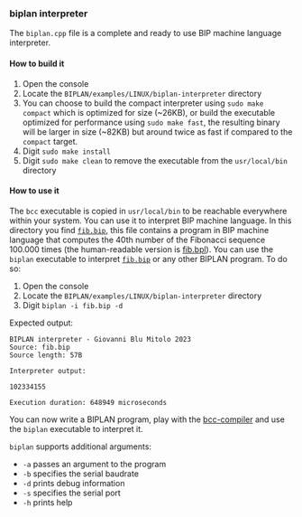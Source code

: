 ### biplan interpreter
The `biplan.cpp` file is a complete and ready to use BIP machine language interpreter.

#### How to build it
1. Open the console
2. Locate the `BIPLAN/examples/LINUX/biplan-interpreter` directory
3. You can choose to build the compact interpreter using `sudo make compact` which is optimized for size (~26KB), or build the executable optimized for performance using `sudo make fast`, the resulting binary will be larger in size (~82KB) but around twice as fast if compared to the `compact` target. 
4. Digit `sudo make install`
5. Digit `sudo make clean` to remove the executable from the `usr/local/bin` directory

#### How to use it
The `bcc` executable is copied in `usr/local/bin` to be reachable everywhere within your system. You can use it to interpret BIP machine language. In this directory you find [`fib.bip`](fib.bip), this file contains a program in BIP machine language that computes the 40th number of the Fibonacci sequence 100.000 times (the human-readable version is [fib.bpl](../bcc-compiler/fib.bpl)). You can use the `biplan` executable to interpret [`fib.bip`](fib.bip) or any other BIPLAN program. To do so:

1. Open the console
2. Locate the `BIPLAN/examples/LINUX/biplan-interpreter` directory
3. Digit `biplan -i fib.bip -d`

Expected output:
```
BIPLAN interpreter - Giovanni Blu Mitolo 2023 
Source: fib.bip
Source length: 57B 

Interpreter output: 

102334155

Execution duration: 648949 microseconds 
```

You can now write a BIPLAN program, play with the [bcc-compiler](../bcc-compiler) and use the `biplan` executable to interpret it. 

`biplan` supports additional arguments:
- `-a` passes an argument to the program
- `-b` specifies the serial baudrate
- `-d` prints debug information
- `-s` specifies the serial port
- `-h` prints help 
